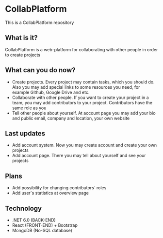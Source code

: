 # CollabPlatform
This is a CollabPlatform repository
## What is it?
CollabPlatform is a web-platform for collaborating with other people in order to create projects
## What can you do now?
 - Create projects. Every project may contain tasks, which you should do. Also you may add special links to some resources you need, for example Github, Google Drive and etc.
 - Collaborate with other people. If you want to create your project in a team, you may add contributors to your project. Contributors have the same role as you
 - Tell other people about yourself. At account page you may add your bio and public email, company and location, your own website
## Last updates
 - Add account system. Now you may create account and create your own projects
 - Add account page. There you may tell about yourself and see your projects
## Plans
 - Add possibility for changing contributors` roles
 - Add user`s statistics at overview page
## Technology
 - .NET 6.0 (BACK-END)
 - React (FRONT-END) + Bootstrap
 - MongoDB (No-SQL database)
